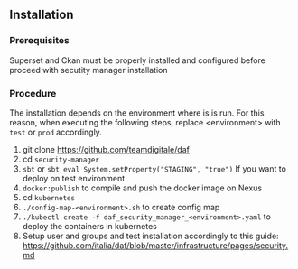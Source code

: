 ## Installation

### Prerequisites

Superset and Ckan must be properly installed and configured before proceed with secutity manager installation

### Procedure

The installation depends on the environment where is is run.
For this reason, when executing the following steps, replace \<environment\> with `test` or `prod` accordingly.

1. git clone https://github.com/teamdigitale/daf
2. cd `security-manager`
3. `sbt` or `sbt eval System.setProperty("STAGING", "true")` If you want to deploy on test environment
4. `docker:publish` to compile and push the docker image on Nexus
5. cd `kubernetes` 
6. `./config-map-<environment>.sh` to create config map
7. `./kubectl create -f daf_security_manager_<environment>.yaml` to deploy the containers in kubernetes
8. Setup user and groups and test installation accordingly to this guide: https://github.com/italia/daf/blob/master/infrastructure/pages/security.md
